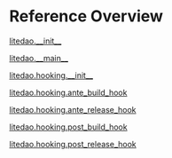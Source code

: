 
# Reference Overview

[litedao.\_\_init\_\_](https://github.com/pyrustic/litedao/blob/master/docs/reference/content/litedao.\_\_init\_\_.md) 
<br>
 

[litedao.\_\_main\_\_](https://github.com/pyrustic/litedao/blob/master/docs/reference/content/litedao.\_\_main\_\_.md) 
<br>
 

[litedao.hooking.\_\_init\_\_](https://github.com/pyrustic/litedao/blob/master/docs/reference/content/litedao.hooking.\_\_init\_\_.md) 
<br>
 

[litedao.hooking.ante\_build\_hook](https://github.com/pyrustic/litedao/blob/master/docs/reference/content/litedao.hooking.ante\_build\_hook.md) 
<br>
 

[litedao.hooking.ante\_release\_hook](https://github.com/pyrustic/litedao/blob/master/docs/reference/content/litedao.hooking.ante\_release\_hook.md) 
<br>
 

[litedao.hooking.post\_build\_hook](https://github.com/pyrustic/litedao/blob/master/docs/reference/content/litedao.hooking.post\_build\_hook.md) 
<br>
 

[litedao.hooking.post\_release\_hook](https://github.com/pyrustic/litedao/blob/master/docs/reference/content/litedao.hooking.post\_release\_hook.md) 
<br>
 
